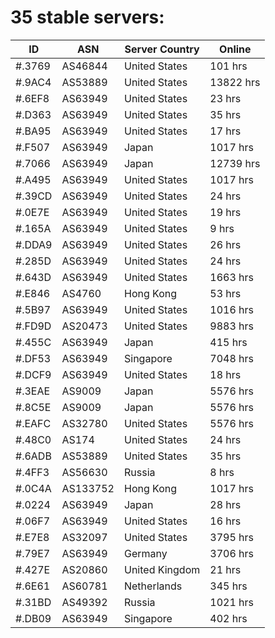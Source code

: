 # 35 stable servers:

| ID | ASN | Server Country | Online |
| ------ | ------ | ------ | ------ |
| #.3769 | AS46844 | United States | 101 hrs |
| #.9AC4 | AS53889 | United States | 13822 hrs |
| #.6EF8 | AS63949 | United States | 23 hrs |
| #.D363 | AS63949 | United States | 35 hrs |
| #.BA95 | AS63949 | United States | 17 hrs |
| #.F507 | AS63949 | Japan | 1017 hrs |
| #.7066 | AS63949 | Japan | 12739 hrs |
| #.A495 | AS63949 | United States | 1017 hrs |
| #.39CD | AS63949 | United States | 24 hrs |
| #.0E7E | AS63949 | United States | 19 hrs |
| #.165A | AS63949 | United States | 9 hrs |
| #.DDA9 | AS63949 | United States | 26 hrs |
| #.285D | AS63949 | United States | 24 hrs |
| #.643D | AS63949 | United States | 1663 hrs |
| #.E846 | AS4760 | Hong Kong | 53 hrs |
| #.5B97 | AS63949 | United States | 1016 hrs |
| #.FD9D | AS20473 | United States | 9883 hrs |
| #.455C | AS63949 | Japan | 415 hrs |
| #.DF53 | AS63949 | Singapore | 7048 hrs |
| #.DCF9 | AS63949 | United States | 18 hrs |
| #.3EAE | AS9009 | Japan | 5576 hrs |
| #.8C5E | AS9009 | Japan | 5576 hrs |
| #.EAFC | AS32780 | United States | 5576 hrs |
| #.48C0 | AS174 | United States | 24 hrs |
| #.6ADB | AS53889 | United States | 35 hrs |
| #.4FF3 | AS56630 | Russia | 8 hrs |
| #.0C4A | AS133752 | Hong Kong | 1017 hrs |
| #.0224 | AS63949 | Japan | 28 hrs |
| #.06F7 | AS63949 | United States | 16 hrs |
| #.E7E8 | AS32097 | United States | 3795 hrs |
| #.79E7 | AS63949 | Germany | 3706 hrs |
| #.427E | AS20860 | United Kingdom | 21 hrs |
| #.6E61 | AS60781 | Netherlands | 345 hrs |
| #.31BD | AS49392 | Russia | 1021 hrs |
| #.DB09 | AS63949 | Singapore | 402 hrs |

